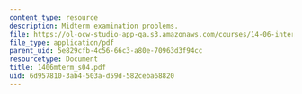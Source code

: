 ```yaml
---
content_type: resource
description: Midterm examination problems.
file: https://ol-ocw-studio-app-qa.s3.amazonaws.com/courses/14-06-intermediate-macroeconomic-theory-spring-2004/6d9578103ab4503ad59d582ceba68820_1406mterm_s04.pdf
file_type: application/pdf
parent_uid: 5e829cfb-4c56-66c3-a80e-70963d3f94cc
resourcetype: Document
title: 1406mterm_s04.pdf
uid: 6d957810-3ab4-503a-d59d-582ceba68820
---
```

